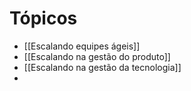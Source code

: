 # Tópicos
- [[Escalando equipes ágeis]]
- [[Escalando na gestão do produto]]
- [[Escalando na gestão da tecnologia]]
- 